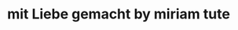 ---
title: "mit Liebe gemacht by miriam tute"
url: /rostock/mit-liebe-gemacht-by-miriam-tute/
shop: Partyzubehör
---